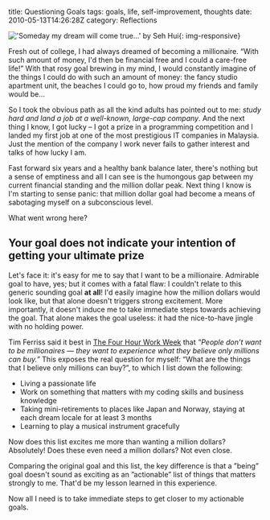 title: Questioning Goals
tags: goals, life, self-improvement, thoughts
date: 2010-05-13T14:26:28Z
category: Reflections

!['Someday my dream will come true…' by Seh Hui]({static}/images/2009/07/CubicleDreaming.png){: img-responsive}

Fresh out of college, I had always dreamed of becoming a millionaire. “With such amount of money, I'd then be financial free and I could a care-free life!” With that rosy goal brewing in my mind, I would constantly imagine of the things I could do with such an amount of money: the fancy studio apartment unit, the beaches I could go to, how proud my friends and family would be…

So I took the obvious path as all the kind adults has pointed out to me: _study hard and land a job at a well-known, large-cap company_. And the next thing I know, I got lucky – I got a prize in a programming competition and I landed my first job at one of the most prestigious IT companies in Malaysia. Just the mention of the company I work never fails to gather interest and talks of how lucky I am.

Fast forward six years and a healthy bank balance later, there's nothing but a sense of emptiness and all I can see is the humongous gap between my current financial standing and the million dollar peak. Next thing I know is I'm starting to sense panic: that million dollar goal had become a means of sabotaging myself on a subconscious level.

What went wrong here?

## Your goal does not indicate your intention of getting your ultimate prize

Let's face it: it's easy for me to say that I want to be a millionaire. Admirable goal to have, yes; but it comes with a fatal flaw: I couldn't relate to this generic sounding goal __at all__! I'd easily imagine how the million dollars would look like, but that alone doesn't triggers strong excitement. More importantly, it doesn't induce me to take immediate steps towards achieving the goal. That alone makes the goal useless: it had the nice-to-have jingle with no holding power.

Tim Ferriss said it best in [The Four Hour Work Week][4hww] that _”People don’t want to be millionaires — they want to experience what they believe only millions can buy.”_ This exposes the real question for myself: “What are the things that I believe only millions can buy?”, to which I list down the following:

- Living a passionate life
- Work on something that matters with my coding skills and business knowledge
- Taking mini-retirements to places like Japan and Norway, staying at each dream locale for at least 3 months
- Learning to play a musical instrument gracefully

Now does this list excites me more than wanting a million dollars? Absolutely! Does these even need a million dollars? Not even close.

Comparing the original goal and this list, the key difference is that a ”being” goal doesn't sound as exciting as an ”actionable” list of things that matters strongly to me. That'd be my lesson learned in this experience.

Now all I need is to take immediate steps to get closer to my actionable goals.

[4hww]: http://fourhourworkweek.com/blog/introduction/
